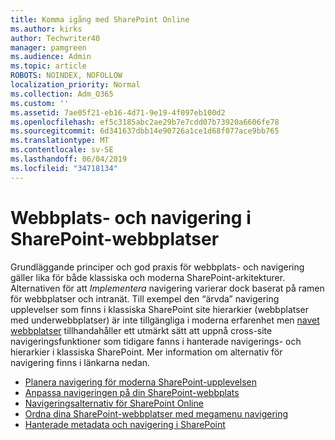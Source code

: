 ```yaml
---
title: Komma igång med SharePoint Online
ms.author: kirks
author: Techwriter40
manager: pamgreen
ms.audience: Admin
ms.topic: article
ROBOTS: NOINDEX, NOFOLLOW
localization_priority: Normal
ms.collection: Adm_O365
ms.custom: ''
ms.assetid: 7ae05f21-eb16-4d71-9e19-4f097eb100d2
ms.openlocfilehash: ef5c3185abc2ae29b7e7cdd07b73920a6606fe78
ms.sourcegitcommit: 6d341637dbb14e90726a1ce1d68f077ace9bb765
ms.translationtype: MT
ms.contentlocale: sv-SE
ms.lasthandoff: 06/04/2019
ms.locfileid: "34718134"
---
```

# <a name="site-and-page-navigation-in-sharepoint-sites"></a>Webbplats- och navigering i SharePoint-webbplatser

<p>Grundläggande principer och god praxis för webbplats- och navigering gäller lika för både klassiska och moderna SharePoint-arkitekturer. Alternativen för att <em>Implementera</em> navigering varierar dock baserat på ramen för webbplatser och intranät. Till exempel den &ldquo;ärvda&rdquo; navigering upplevelser som finns i klassiska SharePoint site hierarkier (webbplatser med underwebbplatser) är inte tillgängliga i moderna erfarenhet men <a href="https://support.office.com/article/fe26ae84-14b7-45b6-a6d1-948b3966427f" data-linktype="external">navet webbplatser</a> tillhandahåller ett utmärkt sätt att uppnå cross-site navigeringsfunktioner som tidigare fanns i hanterade navigerings- och hierarkier i klassiska SharePoint. Mer information om alternativ för navigering finns i länkarna nedan.</p> <ul> <li><a href="https://docs.microsoft.com/en-us/sharepoint/plan-navigation-modern-experience">Planera navigering för moderna SharePoint-upplevelsen</a></li> <li><a href="https://support.office.com/en-us/article/customize-the-navigation-on-your-sharepoint-site-3cd61ae7-a9ed-4e1e-bf6d-4655f0bf25ca">Anpassa navigeringen på din SharePoint-webbplats</a></li> <li><a href="https://docs.microsoft.com/en-us/office365/enterprise/navigation-options-for-sharepoint-online">Navigeringsalternativ för SharePoint Online</a></li> <li><a href="https://techcommunity.microsoft.com/t5/Microsoft-SharePoint-Blog/Organize-your-SharePoint-sites-with-megamenu-navigation-and-new/ba-p/328068">Ordna dina SharePoint-webbplatser med megamenu navigering</a></li> <li><a href="https://docs.microsoft.com/en-us/sharepoint/dev/general-development/managed-metadata-and-navigation-in-sharepoint">Hanterade metadata och navigering i SharePoint</a></li> </ul>


